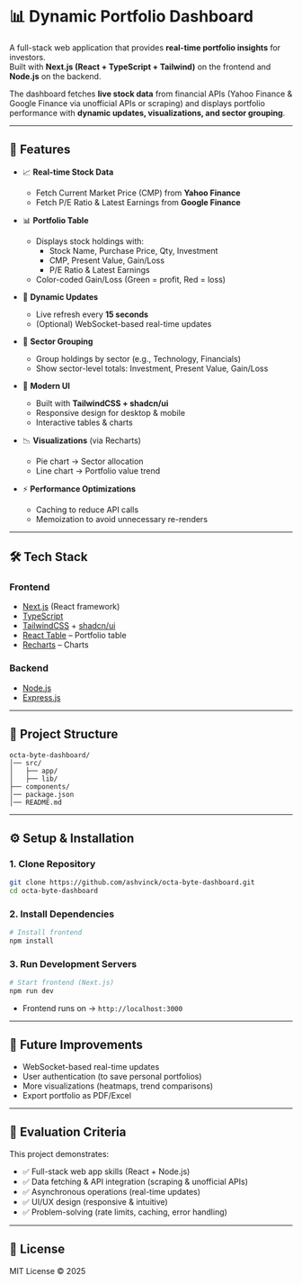 # 📊 Dynamic Portfolio Dashboard

A full-stack web application that provides **real-time portfolio insights** for investors.  
Built with **Next.js (React + TypeScript + Tailwind)** on the frontend and **Node.js** on the backend.

The dashboard fetches **live stock data** from financial APIs (Yahoo Finance & Google Finance via unofficial APIs or scraping) and displays portfolio performance with **dynamic updates, visualizations, and sector grouping**.

---

## 🚀 Features

- 📈 **Real-time Stock Data**

  - Fetch Current Market Price (CMP) from **Yahoo Finance**
  - Fetch P/E Ratio & Latest Earnings from **Google Finance**

- 📊 **Portfolio Table**

  - Displays stock holdings with:
    - Stock Name, Purchase Price, Qty, Investment
    - CMP, Present Value, Gain/Loss
    - P/E Ratio & Latest Earnings
  - Color-coded Gain/Loss (Green = profit, Red = loss)

- 🔄 **Dynamic Updates**

  - Live refresh every **15 seconds**
  - (Optional) WebSocket-based real-time updates

- 🏦 **Sector Grouping**

  - Group holdings by sector (e.g., Technology, Financials)
  - Show sector-level totals: Investment, Present Value, Gain/Loss

- 🎨 **Modern UI**

  - Built with **TailwindCSS + shadcn/ui**
  - Responsive design for desktop & mobile
  - Interactive tables & charts

- 📉 **Visualizations** (via Recharts)

  - Pie chart → Sector allocation
  - Line chart → Portfolio value trend

- ⚡ **Performance Optimizations**
  - Caching to reduce API calls
  - Memoization to avoid unnecessary re-renders

---

## 🛠️ Tech Stack

### Frontend

- [Next.js](https://nextjs.org/) (React framework)
- [TypeScript](https://www.typescriptlang.org/)
- [TailwindCSS](https://tailwindcss.com/) + [shadcn/ui](https://ui.shadcn.com/)
- [React Table](https://tanstack.com/table) – Portfolio table
- [Recharts](https://recharts.org/) – Charts

### Backend

- [Node.js](https://nodejs.org/)
- [Express.js](https://expressjs.com/)

---

## 📂 Project Structure

```
octa-byte-dashboard/
│── src/
│   ├── app/
│   ├── lib/
├── components/
│── package.json
│── README.md
```

---

## ⚙️ Setup & Installation

### 1. Clone Repository

```bash
git clone https://github.com/ashvinck/octa-byte-dashboard.git
cd octa-byte-dashboard
```

### 2. Install Dependencies

```bash
# Install frontend
npm install
```

### 3. Run Development Servers

```bash
# Start frontend (Next.js)
npm run dev
```

- Frontend runs on → `http://localhost:3000`

---

## 🧪 Future Improvements

- WebSocket-based real-time updates
- User authentication (to save personal portfolios)
- More visualizations (heatmaps, trend comparisons)
- Export portfolio as PDF/Excel

---

## 📌 Evaluation Criteria

This project demonstrates:

- ✅ Full-stack web app skills (React + Node.js)
- ✅ Data fetching & API integration (scraping & unofficial APIs)
- ✅ Asynchronous operations (real-time updates)
- ✅ UI/UX design (responsive & intuitive)
- ✅ Problem-solving (rate limits, caching, error handling)

---

## 📄 License

MIT License © 2025
